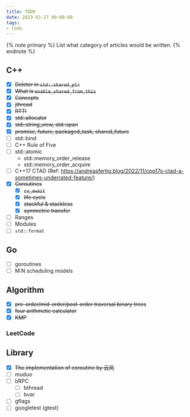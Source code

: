 ```yaml
---
title: TODO
date: 2023-03-27 00:00:00
tags:
- todo
---
```


{% note primary %}
List what category of articles would be written.
{% endnote %}

## C++

- [x] ~~Deleter in `std::shared_ptr`~~
- [x] ~~What is `enable_shared_from_this`~~
- [x] ~~Concepts~~
- [x] ~~jthread~~
- [x] ~~RTTI~~
- [x] ~~std::allocator~~
- [x] ~~std::string_view, std::span~~
- [x] ~~promise, future, packaged_task, shared_future~~
- [ ] std::bind
- [ ] C++ Rule of Five
- [ ] std::atomic
  - std::memory_order_release
  - std::memory_order_acquire
- [ ] C++17 CTAD (Ref: <https://andreasfertig.blog/2022/11/cpp17s-ctad-a-sometimes-underrated-feature/>)
- [x] ~~Coroutines~~
  - [x] ~~`co_await`~~
  - [x] ~~life cycle~~
  - [x] ~~stackful & stackless~~
  - [x] ~~symmetric transfer~~
- [ ] Ranges
- [ ] Modules
- [ ] `std::format`

## Go

- [ ] goroutines
- [ ] M:N scheduling models

## Algorithm

- [x] ~~pre-order/mid-order/post-order traversal binary trees~~
- [x] ~~four arithmetic calculator~~
- [x] ~~KMP~~

### LeetCode

## Library

- [x] ~~The implementation of coroutine by 云风~~
- [ ] muduo
- [ ] bRPC
  - [ ] bthread
  - [ ] bvar
- [ ] gflags
- [ ] googletest (gtest)
